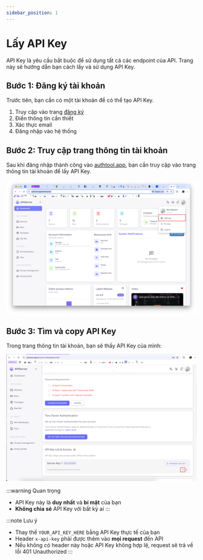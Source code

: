 ```yaml
---
sidebar_position: 1
---
```


# Lấy API Key

API Key là yêu cầu bắt buộc để sử dụng tất cả các endpoint của API. Trang này sẽ hướng dẫn bạn cách lấy và sử dụng API Key.

## Bước 1: Đăng ký tài khoản

Trước tiên, bạn cần có một tài khoản để có thể tạo API Key.

1. Truy cập vào trang [đăng ký](https://authtool.app/register)
2. Điền thông tin cần thiết
3. Xác thực email
4. Đăng nhập vào hệ thống

## Bước 2: Truy cập trang thông tin tài khoản

Sau khi đăng nhập thành công vào [authtool.app](https://authtool.app), bạn cần truy cập vào trang thông tin tài khoản để lấy API Key.

![Truy cập trang thông tin tài khoản](./img/step-2.png)

## Bước 3: Tìm và copy API Key

Trong trang thông tin tài khoản, bạn sẽ thấy API Key của mình:

![Tìm và copy API Key](./img/step-3.png)

:::warning Quan trọng

- API Key này là **duy nhất** và **bí mật** của bạn
- **Không chia sẻ** API Key với bất kỳ ai
  :::

:::note Lưu ý

- Thay thế `YOUR_API_KEY_HERE` bằng API Key thực tế của bạn
- Header `x-api-key` phải được thêm vào **mọi request** đến API
- Nếu không có header này hoặc API Key không hợp lệ, request sẽ trả về lỗi 401 Unauthorized
  :::

